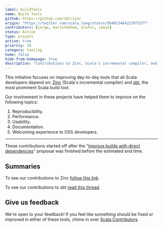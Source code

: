 ```yaml
---
label: buildTools
name: Build Tools
github: https://github.com/sbt/zinc
origin: "https://twitter.com/scala_lang/status/854613464223973377"
contributors: [jorge, martinduhem, olafur, jamie]
status: Active
type: project
active: true
priority: 10
category: tooling
home: false
hide-from-homepage: true
description: "Contributions to Zinc, Scala's incremental compiler, and sbt."
---
```


This initiative focuses on improving day-to-day tools that all Scala developers depend on: [Zinc](https://github.com/sbt/zinc) (Scala's incremental compiler) and [sbt](https://github.com/sbt/sbt), the most prominent Scala build tool.

Our involvement in these projects have helped them to improve on the following topics:
1. Reproducibility.
2. Performance.
3. Usability.
4. Documentation.
5. Welcoming experience to OSS developers.
<hr>

These contributions started off after the "[Improve builds with direct dependencies](https://github.com/scalacenter/advisoryboard/blob/master/proposals/009-improve-direct-dependency-experience.md)" proposal was finished before the estimated end time.

## Summaries

To see our contributions to Zinc [follow this link](https://github.com/sbt/zinc/labels/Scala%20Center).

To see our contributions to sbt [read this thread](https://contributors.scala-lang.org/t/reply-to-your-feedback-on-sbt/892).

## Give us feedback

We're open to your feedback! If you feel like something should be fixed or improved in either of these tools, chime in over [Scala Contributors](contributors.scala-lang.org).
